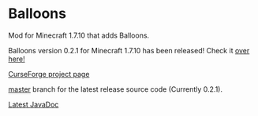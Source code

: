 # Balloons
Mod for Minecraft 1.7.10 that adds Balloons.

Balloons version 0.2.1 for Minecraft 1.7.10 has been released! Check it <a href="http://zanyleonic.github.io/Balloons/">over here!</a>

<a href="http://minecraft.curseforge.com/mc-mods/233770-balloons-mod">CurseForge project page</a>

<a href="http://github.com/ZanyLeonic/Balloons/">master</a> branch for the latest release source code (Currently 0.2.1).

<a href="http://ZanyLeonic.github.io/Balloons/doc/1.7.10-0.21">Latest JavaDoc</a>

